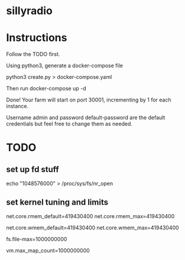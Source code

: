 # sillyradio

# Instructions
Follow the TODO first.

Using python3, generate a docker-compose file

python3 create.py > docker-compose.yaml

Then run docker-compose up -d

Done! Your farm will start on port 30001, incrementing by 1 for each instance.

Username admin and password default-password are the default credentials but feel free to change them as needed.

# TODO
## set up fd stuff
echo "1048576000" > /proc/sys/fs/nr_open

## set kernel tuning and limits
net.core.rmem_default=419430400
net.core.rmem_max=419430400

net.core.wmem_default=419430400
net.core.wmem_max=419430400

fs.file-max=1000000000

vm.max_map_count=1000000000

